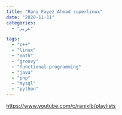 ```yaml
---
title: "Rani Fayez Ahmad superlinux"
date: "2020-11-11"
categories:
  - "عربي"

tags:
  - "c++"
  - "linux"
  - "math"
  - "groovy"
  - "functional-programming"
  - "java"
  - "php"
  - "mysql"
  - "python"
---
```


https://www.youtube.com/c/ranixlb/playlists
